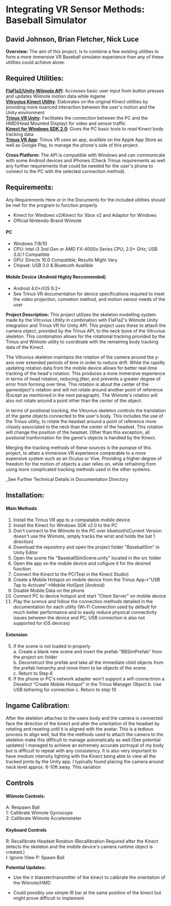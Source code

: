 Integrating VR Sensor Methods: Baseball Simulator
============ 
## David Johnson, Brian Fletcher, Nick Luce

__Overview:__ The aim of this project, is to combine a few existing utilities to form a more immersive VR Baseball simulator experience than any of these utilities could achieve alone. 

## Required Utilities:
[__FlaFla2/Unity Wiimote API__](https://github.com/Flafla2/Unity-Wiimote): Accesses basic user input from button presses and updates Wiimote motion data while ingame  
[__Vitruvius Kinect Utility__](https://github.com/LightBuzz/Vitruvius): Elaborates on the original Kinect utilities by providing more nuanced interaction between the user's motion and the Unity environment  
[__Trinus VR Unity__](https://www.assetstore.unity3d.com/en/#!/content/43781): Facilitates the connection between the PC and the HMD(Head Mounted Display) for video and sensor traffic  
[__Kinect for Windows SDK 2.0__](https://developer.microsoft.com/en-us/windows/kinect/develop): Gives the PC basic tools to read Kinect body tracking data  
[__Trinus VR App__](https://www.assetstore.unity3d.com/en/#!/content/43781): Trinus VR uses an app, availible on the Apple App Store as well as Google Play, to manage the phone's side of this project. 

__Cross Platform:__ The API is compatible with Windows and can communicate with some Android devices and iPhones (Check Trinus requirements as well any further requirements that could be needed for the user's phone to connect to the PC with the selected connection method).

## Requirements: ##
Any Requirements Here or in the Documents for the included utilities should be met for the program to function properly
* Kinect for Windows v2/Kinect for Xbox v2 and Adaptor for Windows
* Official Nintendo-Brand Wiimote 
#### PC #### 
* Windows 7/8/10
* CPU: Intel i3 2nd Gen or AMD FX-4000s Series CPU; 2.0+ GHz; USB 3.0/.1 Compatible
* GPU: Directx 10.0 Compatible; Results Might Vary
* Chipset: USB 3.0 & Bluetooth Availible
#### Mobile Device (Android Highly Reccomended) ####
* Android 4.0+/iOS 9.2+
* See Trinus VR documentation for device specifications required to meet the video projection, connetion method, and motion sensor needs  of the user

__Project Description:__
This project utilizes the skeleton modelling system made by the Vitruvius Utility in combination with FlaFla2's Wiimote Unity integration and Trinus VR for Unity API. This project uses these to attach the camera object, provided by the Trinus API, to the neck bone of the Vitruvius skeleton. This combination allows for the rotational tracking provided by the Trinus and Wiimote utility to coordinate with the remaining body tracking data of the Kinect.  

The Vitruvius skeleton maintains the rotation of the camera around the y-axis over extended periods of time in order to reduce drift. While the rapidly updating rotation data from the mobile device allows for better real-time tracking of the head's rotation. This produces a more immersive experience in terms of head rotation, reducing jitter, and prevents a greater degree of error from forming over time. This rotation is about the center of the gameobject's rotation and will not rotate around another point of reference (Except as mentioned in the next paragraph). The Wiimote's rotation will also not rotate around a point other than the center of the object.   

In terms of positional tracking, the Vitruvius skeleton controls the translation of the game objects connected to the user's body. This includes the use of the Trinus utility, to rotate the headset around a point of reference more closely associated to the neck than the center of the headset. This rotation will change the position of the headset. Other than this exception, all postional tranformation for the game's objects is handled by the Kinect.  

Merging the tracking methods of these sources is the puropse of this project, to attain a immersive VR experience comperable to a more expensive system such as an Oculus or Vive. Providing a higher degree of freedom for the motion of objects a user relies on, while refraining from using more complicated tracking methods used in the other systems. 

_See Further Technical Details in Documentation Directory

## Installation: ##

#### Main Methods ####
1. Install the Trinus VR app to a compatable mobile device  
2. Install the Kinect for Windows SDK v2.0 to the PC  
3. Don't connect to the Wiimote to the PC over bluetooth(Current Version doesn't use the Wiimote, simply tracks the wrist and holds the bat 1 direction)  
4. Download the repository and open the project folder "BaseballSim" in Unity Editor
5. Open the scene file "BaseballSimScene.unity" located in the src folder   
6. Open the app on the mobile device and cofigure it for the desired function
7. Connect the Kinect to the PC(Test in the Kinect Studio)
8. Create a Mobile Hotspot on mobile device from the Trinus App->"USB Tap to Activate"->Mobile HotSpot (Android)
9. Disable Mobile Data on the phone
10. Connect PC to device hotspot and start "Client Server" on mobile device
11. Play the scence and follow the connection methods detailed in the documentation for each utility (Wi-Fi Connection used by default for much better performance and to easily reduce physical connectivity issues between the device and PC; USB connection is also not supported for iOS devices)

#### Extension ####
5) If the scene is not loaded in properly  
  a. Create a blank new scene and insert the prefab "BBSimPrefab" from the project src folder  
  b. Deconstruct this prefab and take all the immediate child objects from the prefab heirarchy and move them to be objects of the scene.  
  c. Return to Step 6  
8) If the phone or PC's network adapter won't support a wifi connectrion
  a. Deselect "Create Mobile Hotspot" in the Trinus Manager Object
  b. Use USB tethering for connection
  c. Return to step 10

## Ingame Calibration: ##
After the skeleton attaches to the users body and the camera is connected face the direction of the kinect and alter the orientation of the headset by rotating and reseting until it is aligned with the avatar. This is a tedious process to align well, but the the methods used to attach the camera to the skeleton make this difficult to manage automatically as well.(See potential updates)
I managed to achieve an extremely accurate portrayal of my body but is difficult to repeat with any consistency. It is also very important to have medium intensity lighting with the Kinect being able to view all the tracked joints by the Unity app. I typically found placing the camera around neck level approx. 6-10ft away. This variation 
  
## Controls ##

#### Wiimote Controls: ####
A: Respawn Ball  
1: Callibrate Wiimote Gyroscope  
2: Callibrate Wiimote Accelerometer  

#### Keyboard Controls ####
R: Recallibrate Headset Rotation (Recallibration Required after the Kinect detects the skeleton and the mobile device's camera runtime object is created.)  
I: Ignore View 
P: Spawn Ball

__Potential Updates:__
* Use the ir blasster/transmitter of the kinect to calibrate the orientation of the Wiimote/HMD
- Could possibly use simple IR bar at the same position of the kinect but might prove difficult to implement
